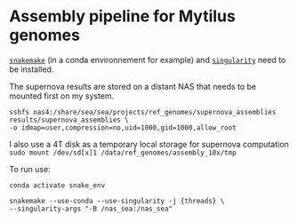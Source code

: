 # Assembly pipeline for Mytilus genomes

[`snakemake`](https://snakemake.readthedocs.io/en/stable/) (in a conda environnement for example) and 
[`singularity`](https://github.com/hpcng/singularity) need to be installed.

The supernova results are stored on a distant NAS that needs to be mounted first on my system.
```
sshfs nas4:/share/sea/sea/projects/ref_genomes/supernova_assemblies results/supernova_assemblies \
-o idmap=user,compression=no,uid=1000,gid=1000,allow_root
```

I also use a 4T disk as a temporary local storage for supernova computation
`sudo mount /dev/sd[x]1 /data/ref_genomes/assembly_10x/tmp`

To run use:
```
conda activate snake_env

snakemake --use-conda --use-singularity -j {threads} \
--singularity-args "-B /nas_sea:/nas_sea"
```